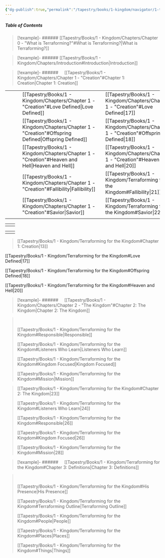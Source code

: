 ```yaml
---
{"dg-publish":true,"permalink":"/tapestry/books/1-kingdom/navigator/1-tester-toc/","tags":["book/terraforming/kingdom"],"dgHomeLink":true,"dgEnableSearch":true}
---
```



##### Table of Contents


>[!example]- ###### [[Tapestry/Books/1 - Kingdom/Chapters/Chapter 0 - "What is Terraforming?"#What is Terraforming?\|What is Terraforming?]]

>[!example]- ###### [[Tapestry/Books/1 - Kingdom/Chapters/Introduction#Introduction\|Introduction]]

>[!example]- ######     [[Tapestry/Books/1 - Kingdom/Chapters/Chapter 1 - "Creation"#Chapter 1: Creation\|Chapter 1: Creation]]
>
>
|     |     |     |                                                                 |     |                                                  |     |     |     |
| --- | --- | --- | --------------------------------------------------------------- | --- | ------------------------------------------------ | --- | --- | --- |
|     |     |     | [[Tapestry/Books/1 - Kingdom/Chapters/Chapter 1 - "Creation"#Love Defined\|Love Defined]]           |     | [[Tapestry/Books/1 - Kingdom/Chapters/Chapter 1 - "Creation"#Love Defined\|17]]      |     |     |     |
|     |     |     | [[Tapestry/Books/1 - Kingdom/Chapters/Chapter 1 - "Creation"#Offspring Defined\|Offspring Defined]] |     | [[Tapestry/Books/1 - Kingdom/Chapters/Chapter 1 - "Creation"#Offspring Defined\|18]] |     |     |     |
|     |     |     | [[Tapestry/Books/1 - Kingdom/Chapters/Chapter 1 - "Creation"#Heaven and Hell\|Heaven and Hell]]     |     | [[Tapestry/Books/1 - Kingdom/Chapters/Chapter 1 - "Creation"#Heaven and Hell\|20]]   |     |     |     |
|     |     |     | [[Tapestry/Books/1 - Kingdom/Chapters/Chapter 1 - "Creation"#Fallibility\|Fallibility]]             |     | [[Tapestry/Books/1 - Kingdom/Terraforming for the Kingdom#Fallibility\|21]] |     |     |     |
|     |     |     | [[Tapestry/Books/1 - Kingdom/Chapters/Chapter 1 - "Creation"#Savior\|Savior]]                       |     | [[Tapestry/Books/1 - Kingdom/Terraforming for the Kingdom#Savior\|22]]      |     |     |     |
|     |     |     |                                                                 |     |                                                  |     |     |     |




|     |     |
| --- | --- |
|     |     |

|     |     |
| --- | --- |
|     |     |


>
>
>
>
>
>
>
>[[Tapestry/Books/1 - Kingdom/Terraforming for the Kingdom#Chapter 1: Creation\|13]]

[[Tapestry/Books/1 - Kingdom/Terraforming for the Kingdom#Love Defined\|17]]
>
[[Tapestry/Books/1 - Kingdom/Terraforming for the Kingdom#Offspring Defined\|18]]
>
[[Tapestry/Books/1 - Kingdom/Terraforming for the Kingdom#Heaven and Hell\|20]]
>
>



>[!example]- ######     [[Tapestry/Books/1 - Kingdom/Chapters/Chapter 2 - "The Kingdom"#Chapter 2: The Kingdom\|Chapter 2: The Kingdom]]
>

> &nbsp;
>
>[[Tapestry/Books/1 - Kingdom/Terraforming for the Kingdom#Responsible\|Responsible]]
>
>[[Tapestry/Books/1 - Kingdom/Terraforming for the Kingdom#Listeners Who Learn\|Listeners Who Learn]]
>
>[[Tapestry/Books/1 - Kingdom/Terraforming for the Kingdom#Kingdom Focused\|Kingdom Focused]]
>
>[[Tapestry/Books/1 - Kingdom/Terraforming for the Kingdom#Mission\|Mission]]
>
>

>
>[[Tapestry/Books/1 - Kingdom/Terraforming for the Kingdom#Chapter 2: The Kingdom\|23]]
>
>[[Tapestry/Books/1 - Kingdom/Terraforming for the Kingdom#Listeners Who Learn\|24]]
>
>[[Tapestry/Books/1 - Kingdom/Terraforming for the Kingdom#Responsible\|26]]
>
>[[Tapestry/Books/1 - Kingdom/Terraforming for the Kingdom#Kingdom Focused\|26]]
>
>[[Tapestry/Books/1 - Kingdom/Terraforming for the Kingdom#Mission\|28]]


>[!example]- ######     [[Tapestry/Books/1 - Kingdom/Terraforming for the Kingdom#Chapter 3: Definitions\|Chapter 3: Definitions]]
>

> &nbsp;
>
>[[Tapestry/Books/1 - Kingdom/Terraforming for the Kingdom#His Presence\|His Presence]]
>
>[[Tapestry/Books/1 - Kingdom/Terraforming for the Kingdom#Terraforming Outline\|Terraforming Outline]]
>
>[[Tapestry/Books/1 - Kingdom/Terraforming for the Kingdom#People\|People]]
>
>[[Tapestry/Books/1 - Kingdom/Terraforming for the Kingdom#Places\|Places]]
>
>[[Tapestry/Books/1 - Kingdom/Terraforming for the Kingdom#Things\|Things]]
>